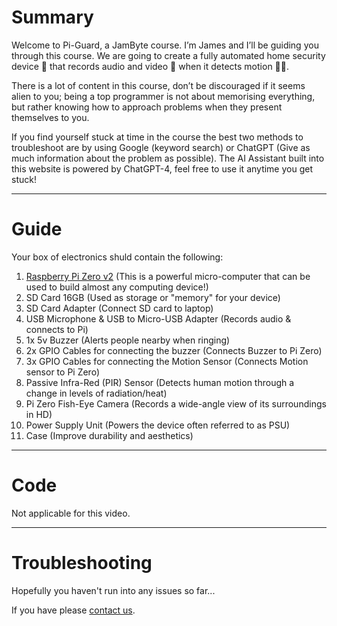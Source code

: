 # Summary 
Welcome to Pi-Guard, a JamByte course. I’m James and I’ll be guiding you through this course. We are going to create a fully automated home security device 🚨 that records audio and video 🎥 when it detects motion 🏃💨.  

There is a lot of content in this course, don’t be discouraged if it seems alien to you; being a top programmer is not about memorising everything, but rather knowing how to approach problems when they present themselves to you.

If you find yourself stuck at time in the course the best two methods to troubleshoot are by using Google (keyword search) or ChatGPT (Give as much information about the problem as possible). The AI Assistant built into this website is powered by ChatGPT-4, feel free to use it anytime you get stuck!

---
# Guide
Your box of electronics shuld contain the following:
1. [Raspberry Pi Zero v2](https://www.raspberrypi.com/products/raspberry-pi-zero-2-w/) (This is a powerful micro-computer that can be used to build almost any computing device!)
2. SD Card 16GB (Used as storage or "memory" for your device)
3. SD Card Adapter (Connect SD card to laptop)
4. USB Microphone & USB to Micro-USB Adapter (Records audio & connects to Pi)
5. 1x 5v Buzzer (Alerts people nearby when ringing)
6. 2x GPIO Cables for connecting the buzzer (Connects Buzzer to Pi Zero)
7. 3x GPIO Cables for connecting the Motion Sensor (Connects Motion sensor to Pi Zero)
8. Passive Infra-Red (PIR) Sensor (Detects human motion through a change in levels of radiation/heat)
9. Pi Zero Fish-Eye Camera (Records a wide-angle view of its surroundings in HD)
10. Power Supply Unit (Powers the device often referred to as PSU) 
11. Case (Improve durability and aesthetics)


---
# Code
Not applicable for this video.

---
# Troubleshooting

Hopefully you haven't run into any issues so far...

If you have please [contact us](https://jambyte.io/contact).